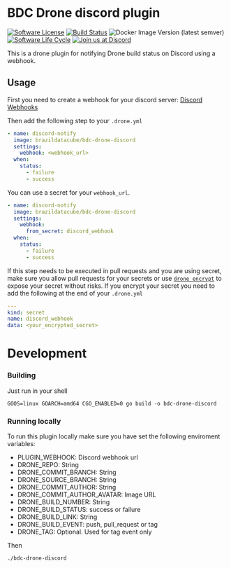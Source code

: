 # BDC Drone discord plugin
[![Software License](https://img.shields.io/badge/license-MIT-green)](https://github.com/brazil-data-cube/bdc-drone-discord/master/LICENSE)
[![Build Status](https://drone.dpi.inpe.br/api/badges/brazil-data-cube/bdc-drone-discord/status.svg)](https://drone.dpi.inpe.br/brazil-data-cube/bdc-drone-discord)
![Docker Image Version (latest semver)](https://img.shields.io/docker/v/brazildatacube/bdc-drone-discord)
[![Software Life Cycle](https://img.shields.io/badge/lifecycle-experimental-orange.svg)](https://www.tidyverse.org/lifecycle/#experimental)
[![Join us at Discord](https://img.shields.io/discord/689541907621085198?logo=discord&logoColor=ffffff&color=7389D8)](https://discord.com/channels/689541907621085198#)

This is a drone plugin for notifying Drone build status on Discord using a webhook.
## Usage

First you need to create a webhook for your discord server: [Discord Webhooks](https://support.discord.com/hc/en-us/articles/228383668-Intro-to-Webhooks)

Then add the following step to your `.drone.yml`

```yml
- name: discord-notify
  image: brazildatacube/bdc-drone-discord
  settings:
    webhook: <webhook_url>
  when:
    status:
      - failure
      - success
```

You can use a secret for your `webhook_url`.

```yml
- name: discord-notify
  image: brazildatacube/bdc-drone-discord
  settings:
    webhook:
      from_secret: discord_webhook
  when:
    status:
      - failure
      - success
```

If this step needs to be executed in pull requests and you are using secret, make sure you allow pull requests for your secrets or use [`drone encrypt`](https://docs.drone.io/secret/encrypted/) to expose your secret  without risks. If you encrypt your secret you need to add the following at the end of your `.drone.yml`
```yml
---
kind: secret
name: discord_webhook
data: <your_encrypted_secret>
```

# Development
### **Building**
Just run in your shell
```shell
GOOS=linux GOARCH=amd64 CGO_ENABLED=0 go build -o bdc-drone-discord
```

### **Running locally**
To run this plugin locally make sure you have set the following enviroment variables:

- PLUGIN_WEBHOOK: Discord webhook url
- DRONE_REPO: String
- DRONE_COMMIT_BRANCH: String
- DRONE_SOURCE_BRANCH: String
- DRONE_COMMIT_AUTHOR: String
- DRONE_COMMIT_AUTHOR_AVATAR: Image URL
- DRONE_BUILD_NUMBER: String
- DRONE_BUILD_STATUS: success or failure
- DRONE_BUILD_LINK: String
- DRONE_BUILD_EVENT: push, pull_request or tag
- DRONE_TAG: Optional. Used for tag event only

Then
```shell
./bdc-drone-discord
```
